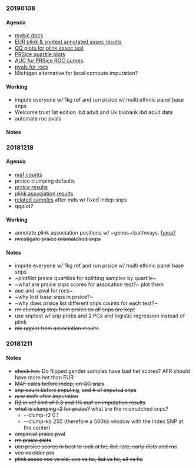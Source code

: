 ### 20190108

#### Agenda
* [mybic docs](http://mybic.chop.edu/labs/devoto_lab/ibd-gwas/)
* [EUR plink & snptest annotated assoc results](http://mybic.chop.edu/labs/devoto_lab/ibd-gwas/)
* [QQ plots for plink assoc test](https://github.com/samesense/ibd-gwas/blob/master/writeup/methods.md#associations)
* [PRSice quartile plots](https://github.com/samesense/ibd-gwas/blob/master/writeup/tables/prs.md)
* [AUC for PRSice ROC curves](https://github.com/samesense/ibd-gwas/blob/master/writeup/tables/prs.md)
* [pvals for rocs](https://github.com/samesense/ibd-gwas/blob/master/writeup/tables/prs.md)
* Michigan alternative for local compute imputation?

#### Working
* impute everyone w/ 1kg ref and run prsice w/ multi ethinic panel base snps
* Welcome trust 1st edition ibd adult and Uk biobank ibd adult data
* automate roc pvals

#### Notes

### 20181218

#### Agenda
* [maf counts](tables/maf.md)
* prsice clumping defaults
* [prsice results](methods.md#polygenic-risk-score)
* [plink association results](methods.md#associations)
* [related samples](log.md#20181217) after mds w/ fixed indep snps
* qqplot?

#### Working
* annotate plink association positions w/ ~genes~/pathways. [fuma?](https://www.nature.com/articles/s41467-017-01261-5)
* ~~nvestigate prsice mismatched snps~~

#### Notes
* impute everyone w/ 1kg ref and run prsice w/ multi ethinic panel base snps
* ~plot/list prsice quartiles for splitting samples by quartile~
* ~what are prsice snps scores for assocation test?~ plot them
* ~~auc~~ and ~pval for rocs~
* ~why lost base snps in prsice?~
* ~why does prsice list different snps counts for each test?~
* ~~rm clumping step from prsice so all snps are kept~~
* use snptest w/ snp probs and 2 PCs and logistic regression instead of plink
* ~~mk qqplot from association results~~

### 20181211

#### Notes
* ~~check het.~~ Do flipped gender samples have bad het scores? AFR should have more het than EUR
* ~~MAF calcs before indep, on QC snps~~
* ~~snp count before imputing~~, ~~and # of imputed snps~~
* ~~new mafs after imputation~~
* ~~R2 in vcf limit of 0.3 and 1% maf on imputation results~~
* ~~what is clumping r2 for prsice?~~ what are the mismatched snps?
    * --clump-r2 0.1
    * --clump-kb 250 (therefore a 500kb window with the index SNP at the center)
* ~~empirical prsice pval~~
* ~~rm prsice plots~~
* ~~use prsice scores in best to look at hc, ibd, late, early dists and roc~~
* ~~veo vs older prs~~
* ~~plink assoc veo vs old, veo vs hc, ibd vs hc, all vs hc~~

